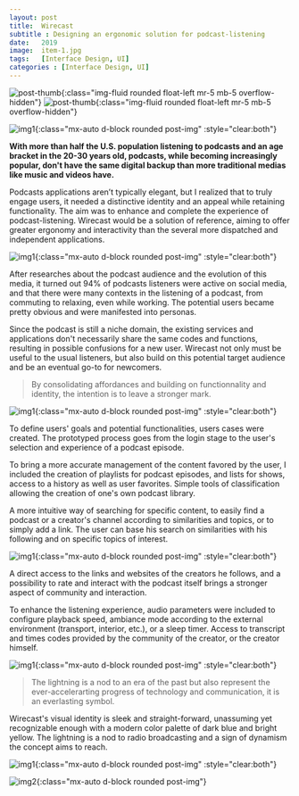 ```yaml
---
layout: post
title:  Wirecast
subtitle : Designing an ergonomic solution for podcast-listening
date:   2019
image:  item-1.jpg
tags:   [Interface Design, UI]
categories : [Interface Design, UI]
---
```

![post-thumb]({{site.baseurl}}/projects/images/steloi/thumb-1.jpg){:class="img-fluid rounded float-left mr-5 mb-5 overflow-hidden"}
![post-thumb]({{site.baseurl}}/projects/images/steloi/thumb-1.jpg){:class="img-fluid rounded float-left mr-5 mb-5 overflow-hidden"}

![img1]({{site.baseurl}}/projects/images/wirecast/img-1.jpg){:class="mx-auto d-block rounded post-img" :style="clear:both"}

**With more than half the U.S. population listening to podcasts and an age bracket in the 20-30 years old, podcasts, while becoming increasingly popular, don't have the same digital backup than more traditional medias like music and videos have.**

Podcasts applications aren’t typically elegant, but I realized that to truly engage users, it needed a distinctive identity and an appeal while retaining functionality. The aim was to enhance and complete the experience of podcast-listening.
Wirecast would be a solution of reference, aiming to offer greater ergonomy and interactivity than the several more dispatched and independent applications.

![img1]({{site.baseurl}}/projects/images/wirecast/img-1.jpg){:class="mx-auto d-block rounded post-img" :style="clear:both"}

After researches about the podcast audience and the evolution of this media, it turned out 94% of podcasts listeners were active on social media, and that there were many contexts in the listening of a podcast, from commuting to relaxing, even while working. The potential users became pretty obvious and were manifested into personas.

Since the podcast is still a niche domain, the existing services and applications don't necessarily share the same codes and functions, resulting in possible confusions for a new user. Wirecast not only must be useful to the usual listeners, but also build on this potential target audience and be an eventual go-to for newcomers. 

> By consolidating affordances and building on functionnality and identity, the intention is to leave a stronger mark.

![img1]({{site.baseurl}}/projects/images/wirecast/img-1.jpg){:class="mx-auto d-block rounded post-img" :style="clear:both"}

To define users' goals and potential functionalities, users cases were created. The prototyped process goes from the login stage to the user's selection and experience of a podcast episode.

To bring a more accurate management of the content favored by the user, I included the creation of playlists for podcast episodes, and lists for shows, access to a history as well as user favorites. Simple tools of classification allowing the creation of one's own podcast library.

A more intuitive way of searching for specific content, to easily find a podcast or a creator's channel according to similarities and topics, or to simply add a link. The user can base his search on similarities with his following and  on specific topics of interest.

![img1]({{site.baseurl}}/projects/images/wirecast/img-1.jpg){:class="mx-auto d-block rounded post-img" :style="clear:both"}

A direct access to the links and websites of the creators he follows, and a possibility to rate and interact with the podcast itself brings a stronger aspect of community and interaction.

To enhance the listening experience, audio parameters were included to configure playback speed, ambiance mode according to the external environment (transport, interior, etc.), or a sleep timer. Access to transcript and times codes provided by the community of the creator, or the creator himself.

![img1]({{site.baseurl}}/projects/images/wirecast/img-1.jpg){:class="mx-auto d-block rounded post-img" :style="clear:both"}

> The lightning is a nod to an era of the past but also represent the ever-accelerarting progress of technology and communication, it is an everlasting symbol.

Wirecast's visual identity is sleek and straight-forward, unassuming yet recognizable enough with a modern color palette of dark blue and bright yellow. The lightning is a nod to radio broadcasting and a sign of dynamism the concept aims to reach.

![img1]({{site.baseurl}}/projects/images/wirecast/img-1.jpg){:class="mx-auto d-block rounded post-img" :style="clear:both"}

![img2]({{site.baseurl}}/projects/images/steloi/img-2.jpg){:class="mx-auto d-block rounded post-img"}

